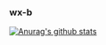 ### wx-b

[![Anurag's github stats](https://github-readme-stats.vercel.app/api?username=wx-b&count_private=true&show_icons=true&theme=algolia)](https://github.com/anuraghazra/github-readme-stats)


<!--
**wx-b/wx-b** is a ✨ _special_ ✨ repository because its `README.md` (this file) appears on your GitHub profile.

Here are some ideas to get you started:

- 🔭 I’m currently working on ...
- 🌱 I’m currently learning ...
- 👯 I’m looking to collaborate on ...
- 🤔 I’m looking for help with ...
- 💬 Ask me about ...
- 📫 How to reach me: ...
- 😄 Pronouns: ...
- ⚡ Fun fact: ...
-->
